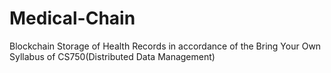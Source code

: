 # Medical-Chain
Blockchain Storage of Health Records in accordance of the Bring Your Own Syllabus of CS750(Distributed Data Management)

